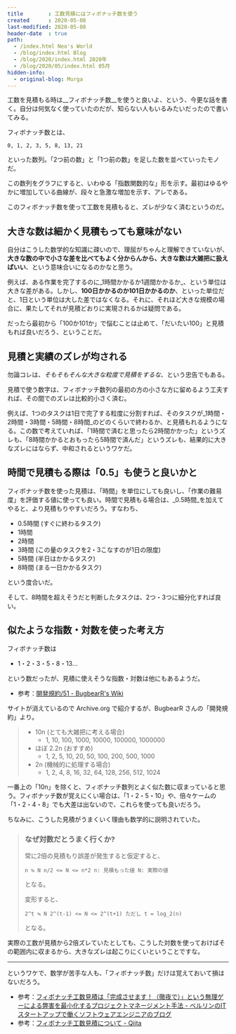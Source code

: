 ```yaml
---
title        : 工数見積にはフィボナッチ数を使う
created      : 2020-05-08
last-modified: 2020-05-08
header-date  : true
path:
  - /index.html Neo's World
  - /blog/index.html Blog
  - /blog/2020/index.html 2020年
  - /blog/2020/05/index.html 05月
hidden-info:
  - original-blog: Murga
---
```


工数を見積もる時は__フィボナッチ数__を使うと良いよ、という、今更な話を書く。自分は何気なく使っていたのだが、知らない人もいるみたいだったので書いてみる。

フィボナッチ数とは、

```
0, 1, 2, 3, 5, 8, 13, 21
```

といった数列。「2つ前の数」と「1つ前の数」を足した数を並べていったモノだ。

この数列をグラフにすると、いわゆる「指数関数的な」形を示す。最初はゆるやかに増加している曲線が、段々と急激な増加を示す、アレである。

このフィボナッチ数を使って工数を見積もると、ズレが少なく済むというのだ。

## 大きな数は細かく見積もっても意味がない

自分はこうした数学的な知識に疎いので、理屈がちゃんと理解できていないが、__大きな数の中で小さな差を比べてもよく分からんから、大きな数は大雑把に扱えばいい__、という意味合いになるのかなと思う。

例えば、ある作業を完了するのに_1時間かかるか1週間かかるか_、という単位は大きな差がある。しかし、__100日かかるのか101日かかるのか__、といった単位だと、1日という単位は大した差ではなくなる。それに、それほど大きな規模の場合に、果たしてそれが見積どおりに実現されるかは疑問である。

だったら最初から「100か101か」で悩むことは止めて、「だいたい100」と見積もれば良いだろう、ということだ。

## 見積と実績のズレが均される

勿論コレは、_そもそもそんな大きな粒度で見積をするな_、という忠告でもある。

見積で使う数字は、フィボナッチ数列の最初の方の小さな方に留めるよう工夫すれば、その間でのズレは比較的小さく済む。

例えば、1つのタスクは1日で完了する粒度に分割すれば、そのタスクが_1時間・2時間・3時間・5時間・8時間_のどのくらいで終わるか、と見積もれるようになる。この数で考えていれば、「1時間で済むと思ったら2時間かかった」というズレも、「8時間かかるとおもったら5時間で済んだ」というズレも、結果的に大きなズレにはならず、中和されるというワケだ。

## 時間で見積もる際は「0.5」も使うと良いかと

フィボナッチ数を使った見積は、「時間」を単位にしても良いし、「作業の難易度」を評価する値に使っても良い。時間で見積もる場合は、_0.5時間_を加えてやると、より見積もりやすいだろう。すなわち、

- 0.5時間 (すぐに終わるタスク)
- 1時間
- 2時間
- 3時間 (この量のタスクを2・3こなすのが1日の限度)
- 5時間 (半日はかかるタスク)
- 8時間 (まる一日かかるタスク)

という度合いだ。

そして、8時間を超えそうだと判断したタスクは、2つ・3つに細分化すれば良い。

## 似たような指数・対数を使った考え方

フィボナッチ数は

- 1・2・3・5・8・13…

という数だったが、見積に使えそうな指数・対数は他にもあるようだ。

- 参考：[開発規約/51 - BugbearR's Wiki](https://web.archive.org/web/20130614152346/http://www.bugbearr.jp/?%E9%96%8B%E7%99%BA%E8%A6%8F%E7%B4%84%2F51)

サイトが消えているので Archive.org で紹介するが、BugbearR さんの「開発規約」より。

> - 10n (とても大雑把に考える場合)
>   - 1, 10, 100, 1000, 10000, 100000, 1000000
> - ほぼ 2.2n (おすすめ)
>   - 1, 2, 5, 10, 20, 50, 100, 200, 500, 1000
> - 2n (機械的に処理する場合)
>   - 1, 2, 4, 8, 16, 32, 64, 128, 256, 512, 1024

一番上の「10n」を除くと、フィボナッチ数列とよく似た数に収まっていると思う。フィボナッチ数が覚えにくい場合は、「1・2・5・10」や、倍々ケームの「1・2・4・8」でも大差は出ないので、これらを使っても良いだろう。

ちなみに、こうした見積がうまくいく理由も数学的に説明されていた。

> ### なぜ対数だとうまく行くか?
> 
> 常に2倍の見積もり誤差が発生すると仮定すると、
> 
> `n ≒ N n/2 <= N <= n*2 n: 見積もった値 N: 実際の値`
> 
> となる。
> 
> 変形すると、
> 
> `2^t ≒ N 2^(t-1) <= N <= 2^(t+1) ただし t = log_2(n)`
> 
> となる。

実際の工数が見積から2倍ズレていたとしても、こうした対数を使っておけばその範囲内に収まるから、大きなズレは起こりにくいということですな。

---

というワケで、数学が苦手な人も、「フィボナッチ数」だけは覚えておいて損はないだろう。

- 参考：[フィボナッチ工数見積は「完成させます！（徹夜で）」という無理ゲーによる弊害を最小化するプロジェクトマネージメント手法 - ベルリンのITスタートアップで働くソフトウェアエンジニアのブログ](https://www.jabba.cloud/20170613054635/)
- 参考：[フィボナッチ工数見積について - Qiita](https://qiita.com/nkk777dev/items/a49b4202ab45df2b130c)
